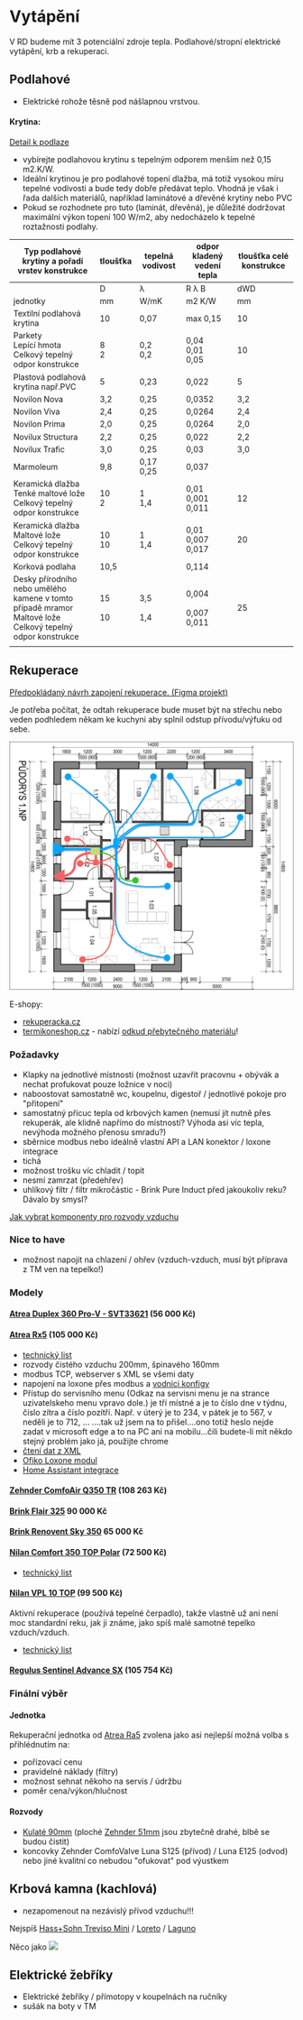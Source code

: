 # Vytápění

V RD budeme mít 3 potenciální zdroje tepla. Podlahové/stropní elektrické vytápění, krb a rekuperaci.

## Podlahové

- Elektrické rohože těsně pod nášlapnou vrstvou.

#### Krytina:

[Detail k podlaze](./Podlaha.md)

- vybírejte podlahovou krytinu s tepelným odporem menším než 0,15 m2.K/W.
- Ideální krytinou je pro podlahové topení dlažba, má totiž vysokou míru tepelné vodivosti a bude tedy dobře předávat
  teplo. Vhodná je však i řada dalších materiálů, například laminátové a dřevěné krytiny nebo PVC
- Pokud se rozhodnete pro tuto (laminát, dřevěná), je důležité dodržovat maximální výkon topení 100 W/m2, aby
  nedocházelo k tepelné roztažnosti podlahy.

| Typ podlahové krytiny a pořadí vrstev konstrukce                                                                | tloušťka     | tepelná vodivost | odpor kladený vedení tepla  | tloušťka celé konstrukce |
|-----------------------------------------------------------------------------------------------------------------|--------------|------------------|-----------------------------|--------------------------|
|                                                                                                                 | D            | λ                | R λ B                       | dWD                      |
| jednotky                                                                                                        | mm           | W/mK             | m2 K/W                      | mm                       |
| Textilní podlahová krytina                                                                                      | 10           | 0,07             | max 0,15                    | 10                       |
| Parkety<br>Lepící hmota<br>Celkový tepelný odpor konstrukce                                                     | 8<br>2       | 0,2<br>0,2       | 0,04<br>0,01<br>0,05        | 10                       |
| Plastová podlahová krytina např\.PVC                                                                            | 5            | 0,23             | 0,022                       | 5                        |
| Novilon Nova                                                                                                    | 3,2          | 0,25             | 0,0352                      | 3,2                      |
| Novilon Viva                                                                                                    | 2,4          | 0,25             | 0,0264                      | 2,4                      |
| Novilon Prima                                                                                                   | 2,0          | 0,25             | 0,0264                      | 2,0                      |
| Novilux Structura                                                                                               | 2,2          | 0,25             | 0,022                       | 2,2                      |
| Novilux Trafic                                                                                                  | 3,0          | 0,25             | 0,03                        | 3,0                      |
| Marmoleum                                                                                                       | 9,8          | 0,17<br>0,25     | 0,037                       |                          |
| Keramická dlažba<br>Tenké maltové lože<br>Celkový tepelný odpor konstrukce                                      | 10<br>2      | 1<br>1,4         | 0,01<br>0,001<br>0,011      | 12                       |
| Keramická dlažba<br>Maltové lože<br>Celkový tepelný odpor konstrukce                                            | 10<br>10     | 1<br>1,4         | 0,01<br>0,007<br>0,017      | 20                       |
| Korková podlaha                                                                                                 | 10,5         |                  | 0,114                       |                          |
| Desky přírodního nebo umělého kamene v tomto případě mramor<br>Maltové lože<br>Celkový tepelný odpor konstrukce | 15<br><br>10 | 3,5<br><br>1,4   | 0,004<br><br>0,007<br>0,011 | 25                       |
|                                                                                                                 |              |                  |                             |                          |

## Rekuperace

[Předpokládaný návrh zapojení rekuperace. (Figma projekt)](https://www.figma.com/design/HXPyJgDuI7QUvlEugycx2D/Vzduchotchnika?node-id=0-1&t=dSRtvnLBsCDfXFPA-1)

Je potřeba počítat, že odtah rekuperace bude muset být na střechu nebo veden podhledem někam ke kuchyni aby splnil odstup přívodu/výfuku od sebe.

![](./imgs/vzduchotechnika.png "Vzduchotechnika")

E-shopy:

- [rekuperacka.cz](https://www.rekuperacka.cz/)
- [termikoneshop.cz](https://www.termikoneshop.cz/) - nabízí [odkud přebytečného materiálu](https://www.termikoneshop.cz/prebytecny-material--nevadi/)!

### Požadavky

- Klapky na jednotlivé místnosti (možnost uzavřít pracovnu + obývák a nechat profukovat pouze ložnice v noci)
- naboostovat samostatně wc, koupelnu, digestoř / jednotlivé pokoje pro "přitopení"
- samostatný přícuc tepla od krbových kamen (nemusí jít nutně přes rekuperák, ale klidně napřímo do místností? Výhoda
  asi víc tepla, nevýhoda možného přenosu smradu?)
- sběrnice modbus nebo ideálně vlastní API a LAN konektor / loxone integrace
- tichá
- možnost trošku víc chladit / topit
- nesmí zamrzat (předehřev)
- uhlíkový filtr / filtr mikročástic - Brink Pure Induct před jakoukoliv reku? Dávalo by smysl?

[Jak vybrat komponenty pro rozvody vzduchu](https://www.termikoneshop.cz/kompletni-navod--jak-vybrat-komponenty-pro-rozvody-vzduchu/)

### Nice to have

- možnost napojit na chlazení / ohřev (vzduch-vzduch, musí být příprava z TM ven na tepelko!)

### Modely

#### [Atrea Duplex 360 Pro-V - SVT33621](https://atrea.eu/cs/vyrobky/duplex-pro-pro-v/) (56 000 Kč)

#### [Atrea Rx5](https://atrea.eu/cs/vyrobky/duplex-r5/) (105 000 Kč)

- [technický list](https://atrea.eu/_files/documents/253_LgLEGA5F.pdf)
- rozvody čistého vzduchu 200mm, špinavého 160mm
- modbus TCP, webserver s XML se všemi daty
- napojení na loxone přes modbus
  a [vodníci konfigy](https://www.vodnici.net/community/diy-navody-loxone-arduino/riadenie-rekuperacie-atrea-z-loxone/paged/2/)
- Přístup do servisního menu (Odkaz na servisni menu je na strance uzivatelskeho menu vpravo dole.) je tří místné a je
  to číslo dne v týdnu, číslo zítra a číslo pozítří. Např. v úterý je to 234, v pátek je to 567, v neděli je to 712, ...
  ....tak už jsem na to přišel....ono totiž heslo nejde zadat v microsoft edge a to na PC ani na mobilu...čili budete-li
  mít někdo stejný problém jako já, použijte chrome
- [čtení dat z XML](https://forum.tzb-info.cz/133605-atrea-data-logging-monitoring-cez-webserver)
- [Ofiko Loxone modul](https://library.loxone.com/detail/atrea-rd5-1295/overview)
- [Home Assistant integrace](https://github.com/JurajNyiri/HomeAssistant-Atrea)

#### [Zehnder ComfoAir Q350 TR](https://www.zehnder-rekuperace.cz/zehnder-comfoair-q350-tr/) (108 263 Kč)

#### [Brink Flair 325](https://www.storc.cz/cs/produkt/flair-325400) 90 000 Kč

#### [Brink Renovent Sky 350](https://www.storc.cz/cs/produkt/renovent-sky-300) 65 000 Kč

#### [Nilan Comfort 350 TOP Polar](https://nilan.cz/comfort-350-top/) (72 500 Kč)

- [technický list](https://nilan.cz/wp-content/uploads/2023/05/Comfort-350-Top-Produktovy-list.pdf)

#### [Nilan VPL 10 TOP](https://nilan.cz/vpl-15-top/) (99 500 Kč)

Aktivní rekuperace (používá tepelné čerpadlo), takže vlastně už ani není moc standardní reku, jak ji známe, jako spíš malé samotné tepelko vzduch/vzduch.

- [technický list](https://nilan.cz/wp-content/uploads/2023/03/PL2303_VPL-15-TOP.pdf)

#### [Regulus Sentinel Advance SX](https://www.regulus.cz/cz/rekuperacni-jednotka-sentinel-advance-sx-svt-9238) (105 754 Kč)

### Finální výběr

#### Jednotka

Rekuperační jednotka od [Atrea Ra5](https://atrea.eu/cs/vyrobky/duplex-r5/) zvolena jako asi nejlepší možná volba s přihlédnutím na:

- pořizovací cenu
- pravidelné náklady (filtry)
- možnost sehnat někoho na servis / údržbu
- poměr cena/výkon/hlučnost

#### Rozvody

- [Kulaté 90mm](https://www.termikoneshop.cz/90mm-system-potrubi/) (ploché [Zehnder 51mm](https://www.termikoneshop.cz/ploche-potrubi/) jsou zbytečně drahé, blbě se budou čistit)
- koncovky Zehnder ComfoValve Luna S125 (přívod) / Luna E125 (odvod) nebo jiné kvalitní co nebudou "ofukovat" pod výustkem

## Krbová kamna (kachlová)

- nezapomenout na nezávislý přívod vzduchu!!!

Nejspíš [Hass+Sohn Treviso Mini](https://www.haassohn-rukov.cz/produkty/krbova-kamna/04343-kachlova-kamna-treviso-mini) / [Loreto](https://www.haassohn-rukov.cz/produkty/archiv/krbova-kamna/03314-1-kachlova-kamna-loreto) / [Laguno](https://www.haassohn-rukov.cz/produkty/archiv/krbova-kamna/03314-kachlova-kamna-lugano)

Něco jako
[![](https://www.van2o.lt/cache/images_product_S_1_1000x500/treviso%20ii%20-%20papildoma.jpg)](https://www.van2o.lt/krosneles-zidiniai/kieto-kuro-krosneles/plienine-krosnele-haas-sohn-treviso-ii-8-kw.html?keyword=pl)

## Elektrické žebříky

- Elektrické žebříky / přímotopy v koupelnách na ručníky
- sušák na boty v TM